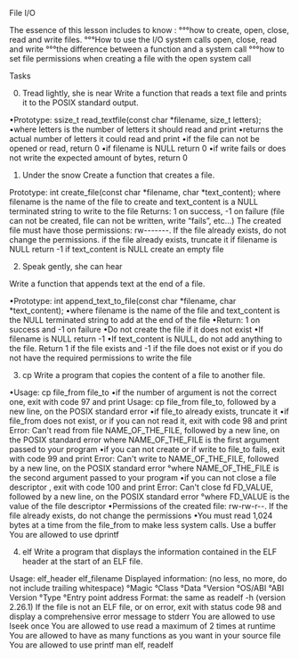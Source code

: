 File I/O

The essence of this lesson includes to know : 
°°°how to create, open, close, read and write files. 
°°°How to use the I/O system calls open, close, read and write
°°°the difference between a function and a system call
°°°how to set file permissions  when creating a file with the open system call

Tasks

0. Tread lightly, she is near
Write a function that reads a text file and prints it to the POSIX standard output.

•Prototype: ssize_t read_textfile(const char *filename, size_t letters);
•where letters is the number of letters it should read and print
•returns the actual number of letters it could read and print
•if the file can not be opened or read, return 0
•if filename is NULL return 0
•if write fails or does not write the expected amount of bytes, return 0

1. Under the snow
Create a function that creates a file.

Prototype: int create_file(const char *filename, char *text_content);
where filename is the name of the file to create and text_content is a NULL terminated string to write to the file
Returns: 1 on success, -1 on failure (file can not be created, file can not be written, write “fails”, etc…)
The created file must have those permissions: rw-------. If the file already exists, do not change the permissions.
if the file already exists, truncate it
if filename is NULL return -1
if text_content is NULL create an empty file

2. Speak gently, she can hear

Write a function that appends text at the end of a file.

•Prototype: int append_text_to_file(const char *filename, char *text_content);
•where filename is the name of the file and text_content is the NULL terminated string to add at the end of the file
•Return: 1 on success and -1 on failure
•Do not create the file if it does not exist
•If filename is NULL return -1
•If text_content is NULL, do not add anything to the file. Return 1 if the file exists and -1 if the file does not exist or if you do not have the required permissions to write the file

3. cp
Write a program that copies the content of a file to another file.

•Usage: cp file_from file_to
•if the number of argument is not the correct one, exit with code 97 and print Usage: cp file_from file_to, followed by a new line, on the POSIX standard error
•if file_to already exists, truncate it
•if file_from does not exist, or if you can not read it, exit with code 98 and print Error: Can't read from file NAME_OF_THE_FILE, followed by a new line, on the POSIX standard error
where NAME_OF_THE_FILE is the first argument passed to your program
•if you can not create or if write to file_to fails, exit with code 99 and print Error: Can't write to NAME_OF_THE_FILE, followed by a new line, on the POSIX standard error
	°where NAME_OF_THE_FILE is the second argument passed to your program
•if you can not close a file descriptor , exit with code 100 and print Error: Can't close fd FD_VALUE, followed by a new line, on the POSIX standard error
	°where FD_VALUE is the value of the file descriptor
•Permissions of the created file: rw-rw-r--. If the file already exists, do not change the permissions
•You must read 1,024 bytes at a time from the file_from to make less system calls. Use a buffer
You are allowed to use dprintf

4. elf
Write a program that displays the information contained in the ELF header at the start of an ELF file.

Usage: elf_header elf_filename
Displayed information: (no less, no more, do not include trailing whitespace)
°Magic
°Class
°Data
°Version
°OS/ABI
°ABI Version
°Type
°Entry point address
Format: the same as readelf -h (version 2.26.1)
If the file is not an ELF file, or on error, exit with status code 98 and display a comprehensive error message to stderr
You are allowed to use lseek once
You are allowed to use read a maximum of 2 times at runtime
You are allowed to have as many functions as you want in your source file
You are allowed to use printf
man elf, readelf
